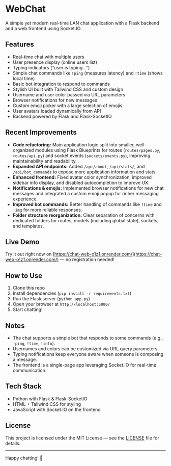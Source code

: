 # WebChat

A simple yet modern real-time LAN chat application with a Flask backend and a web frontend using Socket.IO.

## Features

- Real-time chat with multiple users
- User presence display (online users list)
- Typing indicators ("user is typing...")
- Simple chat commands like `!ping` (measures latency) and `!time` (shows local time)
- Basic bot integration to respond to commands
- Stylish UI built with Tailwind CSS and custom design
- Username and user color passed via URL parameters
- Browser notifications for new messages
- Custom emoji picker with a large selection of emojis
- User avatars loaded dynamically from API
- Backend powered by Flask and Flask-SocketIO

## Recent Improvements

- **Code refactoring:** Main application logic split into smaller, well-organized modules using Flask Blueprints for routes (`routes/pages.py`, `routes/api.py`) and socket events (`sockets/events.py`), improving maintainability and readability.
- **Expanded API endpoints:** Added `/api/about`, `/api/stats/`, and `/api/bot_commands` to expose more application information and stats.
- **Enhanced frontend:** Fixed avatar color synchronization, improved sidebar info display, and disabled autocompletion to improve UX.
- **Notifications & emojis:** Implemented browser notifications for new chat messages and integrated a custom emoji popup for richer messaging experience.
- **Improved bot commands:** Better handling of commands like `!time` and `!img` for more reliable responses.
- **Folder structure reorganization:** Clear separation of concerns with dedicated folders for routes, models (including global state), sockets, and templates.

## Live Demo

Try it out right now on [https://chat-web-o1z1.onrender.com/](https://chat-web-o1z1.onrender.com/) — no registration needed!

## How to Use

1. Clone this repo
2. Install dependencies (`pip install -r requirements.txt`)
3. Run the Flask server (`python app.py`)
4. Open your browser at `http://localhost:5000/`
5. Start chatting!

## Notes

- The chat supports a simple bot that responds to some commands (e.g., `!ping`, `!time`, `!info`).
- Usernames and colors can be customized via URL query parameters.
- Typing notifications keep everyone aware when someone is composing a message.
- The frontend is a single-page app leveraging Socket.IO for real-time communication.

## Tech Stack

- Python with Flask & Flask-SocketIO
- HTML + Tailwind CSS for styling
- JavaScript with Socket.IO on the frontend

## License

This project is licensed under the MIT License — see the [LICENSE](LICENSE) file for details.

---

Happy chatting! 🚀
